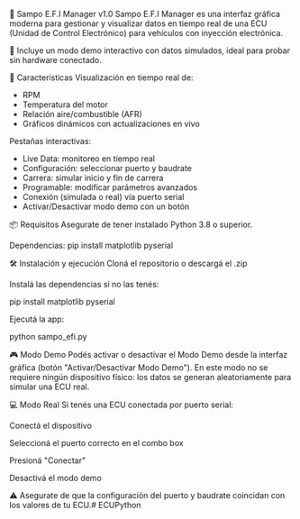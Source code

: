 🧠 Sampo E.F.I Manager v1.0
Sampo E.F.I Manager es una interfaz gráfica moderna para gestionar y visualizar datos en tiempo real de una ECU (Unidad de Control Electrónico) para vehículos con inyección electrónica.

🧪 Incluye un modo demo interactivo con datos simulados, ideal para probar sin hardware conectado.

🚀 Características
Visualización en tiempo real de:

- RPM
- Temperatura del motor
- Relación aire/combustible (AFR)
- Gráficos dinámicos con actualizaciones en vivo

Pestañas interactivas:

- Live Data: monitoreo en tiempo real
- Configuración: seleccionar puerto y baudrate
- Carrera: simular inicio y fin de carrera
- Programable: modificar parámetros avanzados
- Conexión (simulada o real) vía puerto serial
- Activar/Desactivar modo demo con un botón

📦 Requisitos
Asegurate de tener instalado Python 3.8 o superior.

Dependencias:
pip install matplotlib pyserial

🛠️ Instalación y ejecución
Cloná el repositorio o descargá el .zip

Instalá las dependencias si no las tenés:

pip install matplotlib pyserial

Ejecutá la app:

python sampo_efi.py

🎮 Modo Demo
Podés activar o desactivar el Modo Demo desde la interfaz gráfica (botón "Activar/Desactivar Modo Demo"). En este modo no se requiere ningún dispositivo físico: los datos se generan aleatoriamente para simular una ECU real.

💻 Modo Real
Si tenés una ECU conectada por puerto serial:

Conectá el dispositivo

Seleccioná el puerto correcto en el combo box

Presioná "Conectar"

Desactivá el modo demo

⚠️ Asegurate de que la configuración del puerto y baudrate coincidan con los valores de tu ECU.#   E C U P y t h o n 
 
 
